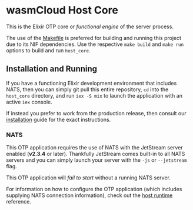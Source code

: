 # wasmCloud Host Core
This is the Elixir OTP core or _functional engine_ of the server process.

The use of the [Makefile](./Makefile) is preferred for building and running this project due to its NIF dependencies. Use the respective `make build` and `make run` options to build and run `host_core`.

## Installation and Running

If you have a functioning Elixir development environment that includes NATS, then you can simply git pull this entire repository, `cd` into the `host_core` directory, and run `iex -S mix` to launch the application with an active `iex` console.

If instead you prefer to work from the production release, then consult our [installation](https://wasmcloud.dev/overview/installation/) guide for the exact instructions.

### NATS

This OTP application requires the use of NATS with the JetStream server enabled (**v2.3.4** or later). Thankfully JetStream comes built-in to all NATS servers and you can simply launch your server with the `-js` or `--jetstream` flag. 

This OTP application will _fail to start_ without a running NATS server.

For information on how to configure the OTP application (which includes supplying NATS connection information), check out the [host runtime](https://wasmcloud.dev/reference/host-runtime/) reference.
